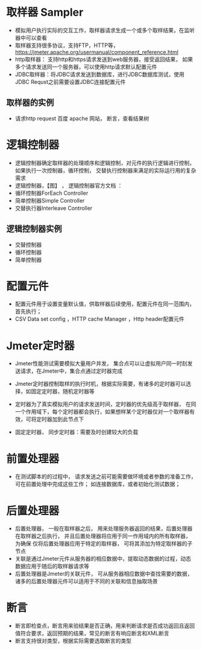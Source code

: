 # 取样器 Sampler 

* 模拟用户执行实际的交互工作，取样器请求生成一个或多个取样结果，在监听器中可以查看
* 取样器支持很多协议，支持FTP，HTTP等，https://jmeter.apache.org/usermanual/component_reference.html
* http取样器： 支持http和https请求发送到web服务器，接受返回结果， 如果多个请求发送同一个服务器，可以使用http请求默认配置元件
* JDBC取样器：将JDBC请求发送到数据库，进行JDBC数据库测试，使用JDBC Requst之前需要设置JDBC连接配置元件

## 取样器的实例

* 请求http request  百度 apache 网站， 断言，查看结果树


# 逻辑控制器

* 逻辑控制器确定取样器的处理顺序和逻辑控制，对元件的执行逻辑进行控制， 如果执行一次控制器，循环控制， 交替执行控制器来满足的实际运行用的复杂需求
* 逻辑控制器，【图】  ， 逻辑控制器官方文档 ：
* 循环控制器ForEach Controller
* 简单控制器Simple Controller
* 交替执行器Interleave Controller

## 逻辑控制器实例

* 交替控制器
* 循环控制器
* 简单控制器


#  配置元件

*  配置元件用于设置变量默认值，供取样器后续使用，配置元件在同一范围内，首先执行；
* CSV Data set config ，HTTP cache Manager ，Http header配置元件



# Jmeter定时器

* Jmeter性能测试需要模拟大量用户并发， 集合点可以让虚拟用户同一时刻发送请求，在Jmeter中，集合点通过定时器完成
* Jmeter定时器控制取样的执行时机，根据实际需要，有诸多的定时器可以选择，如固定定时器，随机定时器等
* 定时器为了真实模拟用户的请求发送时间，定时器的优先级高于取样器， 在同一个作用域下，每个定时器都会执行，如果想样某个定时器仅对一个取样器有效，可将定时器加到此节点下

*  固定定时器， 同步定时器：需要及时创建较大的负载



# 前置处理器

* 在测试脚本的的过程中， 请求发送之前可能需要做环境或者参数的准备工作，可在前置处理中完成这些工作； 如连接数据库，或者初始化测试数据；


# 后置处理器

* 后置处理器， 一般在取样器之后， 用来处理服务器返回的结果，后置处理器在取样器之后执行， 并且后置处理器将应用于同一作用域内的所有取样器， 为确保
仅将后置处理器应用于特定的取样器， 可将其添加为特定取样器的子节点
* 关联是通过Jmeter元件从服务器的相应数据中，提取动态数据的过程，动态数据应用于随后的取样器请求等
* 后置处理器是Jmeter的关联元件， 可从服务器相应数据中查找需要的数据， 诸多的后置处理器元件可以适用于不同的关联和信息抽取场景

# 断言

* 断言即检查点，断言用来验结果是否正确，用来判断请求是否成功返回且返回值符合要求，返回预期的结果，常见的断言有响应断言和XML断言
* 断言支持很对类型，根据实际需要选取断言的类型

